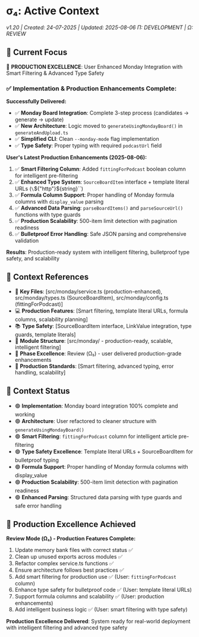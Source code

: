 # σ₄: Active Context

_v1.20 | Created: 24-07-2025 | Updated: 2025-08-06_
_Π: DEVELOPMENT | Ω: REVIEW_

## 🔮 Current Focus

🎯 **PRODUCTION EXCELLENCE**: User Enhanced Monday Integration with Smart Filtering & Advanced Type Safety

### ✅ Implementation & Production Enhancements Complete:

**Successfully Delivered:**

- ✅ **Monday Board Integration**: Complete 3-step process (candidates → generate → update)
- ✅ **New Architecture**: Logic moved to `generateUsingMondayBoard()` in `generateAndUpload.ts`
- ✅ **Simplified CLI**: Clean `--monday-mode` flag implementation
- ✅ **Type Safety**: Proper typing with required `podcastUrl` field

**User's Latest Production Enhancements (2025-08-06):**

1. ✅ **Smart Filtering Column**: Added `fittingForPodcast` boolean column for intelligent pre-filtering
2. ✅ **Enhanced Type System**: `SourceBoardItem` interface + template literal URLs (`\`${"http"}${string}\``)
3. ✅ **Formula Column Support**: Proper handling of Monday formula columns with `display_value` parsing
4. ✅ **Advanced Data Parsing**: `parseBoardItems()` and `parseSourceUrl()` functions with type guards
5. ✅ **Production Scalability**: 500-item limit detection with pagination readiness
6. ✅ **Bulletproof Error Handling**: Safe JSON parsing and comprehensive validation

**Results**: Production-ready system with intelligent filtering, bulletproof type safety, and scalability

## 📎 Context References

- 📄 **Key Files**: [src/monday/service.ts (production-enhanced), src/monday/types.ts (SourceBoardItem), src/monday/config.ts (fittingForPodcast)]
- 💻 **Production Features**: [Smart filtering, template literal URLs, formula columns, scalability planning]
- 📚 **Type Safety**: [SourceBoardItem interface, LinkValue integration, type guards, template literals]
- 📁 **Module Structure**: [src/monday/ - production-ready, scalable, intelligent filtering]
- 🔄 **Phase Excellence**: Review (Ω₅) - user delivered production-grade enhancements
- 📏 **Production Standards**: [Smart filtering, advanced typing, error handling, scalability]

## 📡 Context Status

- 🟢 **Implementation**: Monday board integration 100% complete and working
- 🟢 **Architecture**: User refactored to cleaner structure with `generateUsingMondayBoard()`
- 🟢 **Smart Filtering**: `fittingForPodcast` column for intelligent article pre-filtering
- 🟢 **Type Safety Excellence**: Template literal URLs + SourceBoardItem for bulletproof typing
- 🟢 **Formula Support**: Proper handling of Monday formula columns with display_value
- 🟢 **Production Scalability**: 500-item limit detection with pagination readiness
- 🟢 **Enhanced Parsing**: Structured data parsing with type guards and safe error handling

## 🚀 Production Excellence Achieved

**Review Mode (Ω₅) - Production Features Complete:**

1. Update memory bank files with correct status ✅
2. Clean up unused exports across modules ✅
3. Refactor complex service.ts functions ✅
4. Ensure architecture follows best practices ✅
5. Add smart filtering for production use ✅ (User: `fittingForPodcast` column)
6. Enhance type safety for bulletproof code ✅ (User: template literal URLs)
7. Support formula columns and scalability ✅ (User: production enhancements)
8. Add intelligent business logic ✅ (User: smart filtering with type safety)

**Production Excellence Delivered**: System ready for real-world deployment with intelligent filtering and advanced type safety
